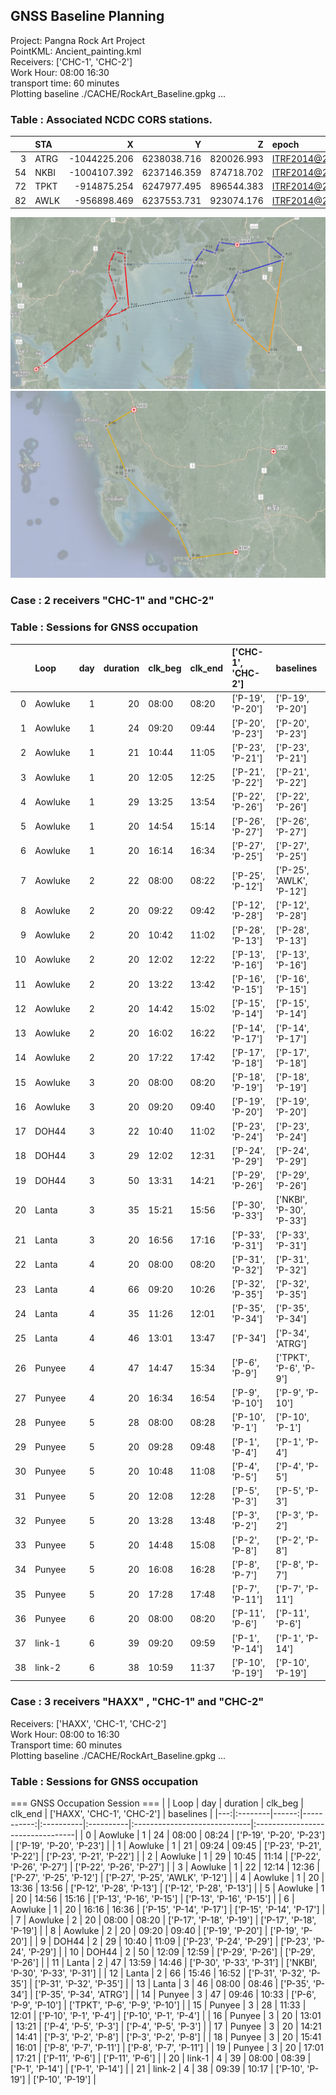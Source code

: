 ## GNSS Baseline Planning

Project:   Pangna Rock Art Project  
PointKML:  Ancient_painting.kml  
Receivers:  ['CHC-1', 'CHC-2']  
Work Hour:  08:00 16:30  
transport time:  60 minutes  
Plotting baseline ./CACHE/RockArt_Baseline.gpkg ...  

### Table : Associated NCDC CORS stations.
|    | STA   |               X |               Y |               Z | epoch            |
|---:|:------|----------------:|----------------:|----------------:|:-----------------|
|  3 | ATRG  |    -1044225.206 |     6238038.716 |      820026.993 | ITRF2014@2021.93 |
| 54 | NKBI  |    -1004107.392 |     6237146.359 |      874718.702 | ITRF2014@2021.93 |
| 72 | TPKT  |     -914875.254 |     6247977.495 |      896544.383 | ITRF2014@2021.93 |
| 82 | AWLK  |     -956898.469 |     6237553.731 |      923074.176 | ITRF2014@2021.93 |

![alt text](https://github.com/phisan-chula/GNSS-Calibration/blob/main/BaselinePlanning/Baseline_AWLK_TPKT.png)
![alt text](https://github.com/phisan-chula/GNSS-Calibration/blob/main/BaselinePlanning/Baseline_NKBI_ATRG.png)

### Case : 2 receivers "CHC-1" and "CHC-2"
### Table : Sessions for GNSS occupation 
|    | Loop    |   day |   duration | clk_beg   | clk_end   | ['CHC-1', 'CHC-2']   | baselines                |
|---:|:--------|------:|-----------:|:----------|:----------|:---------------------|:-------------------------|
|  0 | Aowluke |     1 |         20 | 08:00     | 08:20     | ['P-19', 'P-20']     | ['P-19', 'P-20']         |
|  1 | Aowluke |     1 |         24 | 09:20     | 09:44     | ['P-20', 'P-23']     | ['P-20', 'P-23']         |
|  2 | Aowluke |     1 |         21 | 10:44     | 11:05     | ['P-23', 'P-21']     | ['P-23', 'P-21']         |
|  3 | Aowluke |     1 |         20 | 12:05     | 12:25     | ['P-21', 'P-22']     | ['P-21', 'P-22']         |
|  4 | Aowluke |     1 |         29 | 13:25     | 13:54     | ['P-22', 'P-26']     | ['P-22', 'P-26']         |
|  5 | Aowluke |     1 |         20 | 14:54     | 15:14     | ['P-26', 'P-27']     | ['P-26', 'P-27']         |
|  6 | Aowluke |     1 |         20 | 16:14     | 16:34     | ['P-27', 'P-25']     | ['P-27', 'P-25']         |
|  7 | Aowluke |     2 |         22 | 08:00     | 08:22     | ['P-25', 'P-12']     | ['P-25', 'AWLK', 'P-12'] |
|  8 | Aowluke |     2 |         20 | 09:22     | 09:42     | ['P-12', 'P-28']     | ['P-12', 'P-28']         |
|  9 | Aowluke |     2 |         20 | 10:42     | 11:02     | ['P-28', 'P-13']     | ['P-28', 'P-13']         |
| 10 | Aowluke |     2 |         20 | 12:02     | 12:22     | ['P-13', 'P-16']     | ['P-13', 'P-16']         |
| 11 | Aowluke |     2 |         20 | 13:22     | 13:42     | ['P-16', 'P-15']     | ['P-16', 'P-15']         |
| 12 | Aowluke |     2 |         20 | 14:42     | 15:02     | ['P-15', 'P-14']     | ['P-15', 'P-14']         |
| 13 | Aowluke |     2 |         20 | 16:02     | 16:22     | ['P-14', 'P-17']     | ['P-14', 'P-17']         |
| 14 | Aowluke |     2 |         20 | 17:22     | 17:42     | ['P-17', 'P-18']     | ['P-17', 'P-18']         |
| 15 | Aowluke |     3 |         20 | 08:00     | 08:20     | ['P-18', 'P-19']     | ['P-18', 'P-19']         |
| 16 | Aowluke |     3 |         20 | 09:20     | 09:40     | ['P-19', 'P-20']     | ['P-19', 'P-20']         |
| 17 | DOH44   |     3 |         22 | 10:40     | 11:02     | ['P-23', 'P-24']     | ['P-23', 'P-24']         |
| 18 | DOH44   |     3 |         29 | 12:02     | 12:31     | ['P-24', 'P-29']     | ['P-24', 'P-29']         |
| 19 | DOH44   |     3 |         50 | 13:31     | 14:21     | ['P-29', 'P-26']     | ['P-29', 'P-26']         |
| 20 | Lanta   |     3 |         35 | 15:21     | 15:56     | ['P-30', 'P-33']     | ['NKBI', 'P-30', 'P-33'] |
| 21 | Lanta   |     3 |         20 | 16:56     | 17:16     | ['P-33', 'P-31']     | ['P-33', 'P-31']         |
| 22 | Lanta   |     4 |         20 | 08:00     | 08:20     | ['P-31', 'P-32']     | ['P-31', 'P-32']         |
| 23 | Lanta   |     4 |         66 | 09:20     | 10:26     | ['P-32', 'P-35']     | ['P-32', 'P-35']         |
| 24 | Lanta   |     4 |         35 | 11:26     | 12:01     | ['P-35', 'P-34']     | ['P-35', 'P-34']         |
| 25 | Lanta   |     4 |         46 | 13:01     | 13:47     | ['P-34']             | ['P-34', 'ATRG']         |
| 26 | Punyee  |     4 |         47 | 14:47     | 15:34     | ['P-6', 'P-9']       | ['TPKT', 'P-6', 'P-9']   |
| 27 | Punyee  |     4 |         20 | 16:34     | 16:54     | ['P-9', 'P-10']      | ['P-9', 'P-10']          |
| 28 | Punyee  |     5 |         28 | 08:00     | 08:28     | ['P-10', 'P-1']      | ['P-10', 'P-1']          |
| 29 | Punyee  |     5 |         20 | 09:28     | 09:48     | ['P-1', 'P-4']       | ['P-1', 'P-4']           |
| 30 | Punyee  |     5 |         20 | 10:48     | 11:08     | ['P-4', 'P-5']       | ['P-4', 'P-5']           |
| 31 | Punyee  |     5 |         20 | 12:08     | 12:28     | ['P-5', 'P-3']       | ['P-5', 'P-3']           |
| 32 | Punyee  |     5 |         20 | 13:28     | 13:48     | ['P-3', 'P-2']       | ['P-3', 'P-2']           |
| 33 | Punyee  |     5 |         20 | 14:48     | 15:08     | ['P-2', 'P-8']       | ['P-2', 'P-8']           |
| 34 | Punyee  |     5 |         20 | 16:08     | 16:28     | ['P-8', 'P-7']       | ['P-8', 'P-7']           |
| 35 | Punyee  |     5 |         20 | 17:28     | 17:48     | ['P-7', 'P-11']      | ['P-7', 'P-11']          |
| 36 | Punyee  |     6 |         20 | 08:00     | 08:20     | ['P-11', 'P-6']      | ['P-11', 'P-6']          |
| 37 | link-1  |     6 |         39 | 09:20     | 09:59     | ['P-1', 'P-14']      | ['P-1', 'P-14']          |
| 38 | link-2  |     6 |         38 | 10:59     | 11:37     | ['P-10', 'P-19']     | ['P-10', 'P-19']         |

### Case : 3 receivers "HAXX" , "CHC-1" and "CHC-2"
Receivers:  ['HAXX', 'CHC-1', 'CHC-2']  
Work Hour:  08:00 to 16:30  
Transport time:  60 minutes  
Plotting baseline ./CACHE/RockArt_Baseline.gpkg ...  

### Table : Sessions for GNSS occupation
=== GNSS Occupation Session ===
|    | Loop    |   day |   duration | clk_beg   | clk_end   | ['HAXX', 'CHC-1', 'CHC-2']   | baselines                        |
|---:|:--------|------:|-----------:|:----------|:----------|:-----------------------------|:---------------------------------|
|  0 | Aowluke |     1 |         24 | 08:00     | 08:24     | ['P-19', 'P-20', 'P-23']     | ['P-19', 'P-20', 'P-23']         |
|  1 | Aowluke |     1 |         21 | 09:24     | 09:45     | ['P-23', 'P-21', 'P-22']     | ['P-23', 'P-21', 'P-22']         |
|  2 | Aowluke |     1 |         29 | 10:45     | 11:14     | ['P-22', 'P-26', 'P-27']     | ['P-22', 'P-26', 'P-27']         |
|  3 | Aowluke |     1 |         22 | 12:14     | 12:36     | ['P-27', 'P-25', 'P-12']     | ['P-27', 'P-25', 'AWLK', 'P-12'] |
|  4 | Aowluke |     1 |         20 | 13:36     | 13:56     | ['P-12', 'P-28', 'P-13']     | ['P-12', 'P-28', 'P-13']         |
|  5 | Aowluke |     1 |         20 | 14:56     | 15:16     | ['P-13', 'P-16', 'P-15']     | ['P-13', 'P-16', 'P-15']         |
|  6 | Aowluke |     1 |         20 | 16:16     | 16:36     | ['P-15', 'P-14', 'P-17']     | ['P-15', 'P-14', 'P-17']         |
|  7 | Aowluke |     2 |         20 | 08:00     | 08:20     | ['P-17', 'P-18', 'P-19']     | ['P-17', 'P-18', 'P-19']         |
|  8 | Aowluke |     2 |         20 | 09:20     | 09:40     | ['P-19', 'P-20']             | ['P-19', 'P-20']                 |
|  9 | DOH44   |     2 |         29 | 10:40     | 11:09     | ['P-23', 'P-24', 'P-29']     | ['P-23', 'P-24', 'P-29']         |
| 10 | DOH44   |     2 |         50 | 12:09     | 12:59     | ['P-29', 'P-26']             | ['P-29', 'P-26']                 |
| 11 | Lanta   |     2 |         47 | 13:59     | 14:46     | ['P-30', 'P-33', 'P-31']     | ['NKBI', 'P-30', 'P-33', 'P-31'] |
| 12 | Lanta   |     2 |         66 | 15:46     | 16:52     | ['P-31', 'P-32', 'P-35']     | ['P-31', 'P-32', 'P-35']         |
| 13 | Lanta   |     3 |         46 | 08:00     | 08:46     | ['P-35', 'P-34']             | ['P-35', 'P-34', 'ATRG']         |
| 14 | Punyee  |     3 |         47 | 09:46     | 10:33     | ['P-6', 'P-9', 'P-10']       | ['TPKT', 'P-6', 'P-9', 'P-10']   |
| 15 | Punyee  |     3 |         28 | 11:33     | 12:01     | ['P-10', 'P-1', 'P-4']       | ['P-10', 'P-1', 'P-4']           |
| 16 | Punyee  |     3 |         20 | 13:01     | 13:21     | ['P-4', 'P-5', 'P-3']        | ['P-4', 'P-5', 'P-3']            |
| 17 | Punyee  |     3 |         20 | 14:21     | 14:41     | ['P-3', 'P-2', 'P-8']        | ['P-3', 'P-2', 'P-8']            |
| 18 | Punyee  |     3 |         20 | 15:41     | 16:01     | ['P-8', 'P-7', 'P-11']       | ['P-8', 'P-7', 'P-11']           |
| 19 | Punyee  |     3 |         20 | 17:01     | 17:21     | ['P-11', 'P-6']              | ['P-11', 'P-6']                  |
| 20 | link-1  |     4 |         39 | 08:00     | 08:39     | ['P-1', 'P-14']              | ['P-1', 'P-14']                  |
| 21 | link-2  |     4 |         38 | 09:39     | 10:17     | ['P-10', 'P-19']             | ['P-10', 'P-19']                 |


